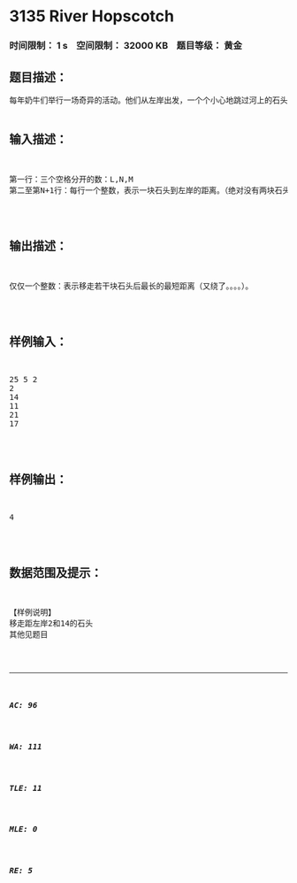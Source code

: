 # 3135 River Hopscotch   
### 时间限制： 1 s&nbsp;&nbsp;&nbsp;&nbsp;空间限制： 32000 KB&nbsp;&nbsp;&nbsp;&nbsp;题目等级： 黄金  
## 题目描述：  

<pre>
每年奶牛们举行一场奇异的活动。他们从左岸出发，一个个小心地跳过河上的石头，最后跳到右岸。左右岸上各有一块石头，为起点和终点，而它们之间有N(1<=N<=50000)块石头在河上，他们与两岸的两块石头处在一条直线上。左右岸相距L(1<=L<=1000000000)个单位长度，而每块石头到左岸都有一个距离Di（0<Di<L）.
Farmer John很自豪地看着他的奶牛们一个个跳过河，但是渐渐地厌倦了。他希望移走河上的一些石头，使得剩下的石头（包括岸上的）中，最近的两个石头间的距离增加。然而因为精力有限，使得他不能移走太多石头，最多移走M(0<=M<=N)块。
他想知道石头间的最短距离最长是多少。（好纠结的一句话）
</pre>
  
  
## 输入描述：  

<pre>
第一行：三个空格分开的数：L,N,M
第二至第N+1行：每行一个整数，表示一块石头到左岸的距离。（绝对没有两块石头在同一位置）
</pre>
  
  
## 输出描述：  

<pre>
仅仅一个整数：表示移走若干块石头后最长的最短距离（又绕了。。。。）。
</pre>
  
  
## 样例输入：  

<pre>
25 5 2
2
14
11
21
17
</pre>
  
  
## 样例输出：  

<pre>
4
</pre>
  
  
## 数据范围及提示：  

<pre>
【样例说明】
移走距左岸2和14的石头
其他见题目
</pre>
  
  
***  

##### AC: 96  
##### WA: 111  
##### TLE: 11  
##### MLE: 0  
##### RE: 5  
